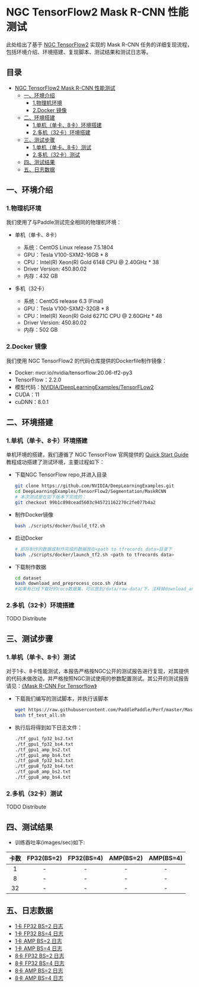 # NGC TensorFlow2 Mask R-CNN 性能测试

此处给出了基于 [NGC TensorFlow2](https://github.com/NVIDIA/DeepLearningExamples/tree/master/TensorFlow2/Segmentation/MaskRCNN) 实现的 Mask R-CNN 任务的详细复现流程，包括环境介绍、环境搭建、复现脚本、测试结果和测试日志等。

<!-- omit in toc -->
## 目录
- [NGC TensorFlow2 Mask R-CNN 性能测试](#ngc-tensorflow2-mask-r-cnn-性能测试)
  - [一、环境介绍](#一环境介绍)
    - [1.物理机环境](#1物理机环境)
    - [2.Docker 镜像](#2docker-镜像)
  - [二、环境搭建](#二环境搭建)
    - [1.单机（单卡、8卡）环境搭建](#1单机单卡8卡环境搭建)
    - [2.多机（32卡）环境搭建](#2多机32卡环境搭建)
  - [三、测试步骤](#三测试步骤)
    - [1.单机（单卡、8卡）测试](#1单机单卡8卡测试)
    - [2.多机（32卡）测试](#2多机32卡测试)
  - [四、测试结果](#四测试结果)
  - [五、日志数据](#五日志数据)

## 一、环境介绍

### 1.物理机环境

我们使用了与Paddle测试完全相同的物理机环境：

- 单机（单卡、8卡）
  - 系统：CentOS Linux release 7.5.1804
  - GPU：Tesla V100-SXM2-16GB * 8
  - CPU：Intel(R) Xeon(R) Gold 6148 CPU @ 2.40GHz * 38
  - Driver Version: 450.80.02
  - 内存：432 GB

- 多机（32卡）
  - 系统：CentOS release 6.3 (Final)
  - GPU：Tesla V100-SXM2-32GB * 8
  - CPU：Intel(R) Xeon(R) Gold 6271C CPU @ 2.60GHz * 48
  - Driver Version: 450.80.02
  - 内存：502 GB

### 2.Docker 镜像

我们使用 NGC TensorFlow2 的代码仓库提供的Dockerfile制作镜像：

- Docker: nvcr.io/nvidia/tensorflow:20.06-tf2-py3
- TensorFlow：2.2.0
- 模型代码：[NVIDIA/DeepLearningExamples/TensorFLow2](https://github.com/NVIDIA/DeepLearningExamples/tree/master/TensorFlow2/Segmentation/MaskRCNN)
- CUDA：11
- cuDNN：8.0.1

## 二、环境搭建

### 1.单机（单卡、8卡）环境搭建

单机环境的搭建，我们遵循了 NGC TensorFlow 官网提供的 [Quick Start Guide](https://github.com/NVIDIA/DeepLearningExamples/tree/master/TensorFlow2/Segmentation/MaskRCNN#quick-start-guide) 教程成功搭建了测试环境，主要过程如下：

- 下载NGC TensorFlow repo,并进入目录

   ```bash
   git clone https://github.com/NVIDIA/DeepLearningExamples.git
   cd DeepLearningExamples/TensorFlow2/Segmentation/MaskRCNN
   # 本次测试是在如下版本下完成的：
   git checkout 99b1c898cead5603c945721162270c2fe077b4a2
   ```

- 制作Docker镜像

   ```bash
   bash ./scripts/docker/build_tf2.sh
   ```

- 启动Docker

   ```bash
   # 即将制作的数据或制作完成的数据放在<path to tfrecords data>目录下
   bash ./scripts/docker/launch_tf2.sh <path to tfrecords data>
   ```
   
- 下载制作数据

  ```bash
  cd dataset
  bash download_and_preprocess_coco.sh /data
  #如果有已经下载好的coco数据集，可以放到/data/raw-data/下，注释掉download_and_preprocess_coco.sh脚本中download相关行，然后再执行脚本。可以省去下载时间。
  ```

### 2.多机（32卡）环境搭建

TODO Distribute

## 三、测试步骤

### 1.单机（单卡、8卡）测试

对于1卡、8卡性能测试，本报告严格按NGC公开的测试报告进行复现，对其提供的代码未做改动，并严格按照NGC测试使用的参数配置测试。其公开的测试报告请见：[《Mask R-CNN For Tensorflow》](https://github.com/NVIDIA/DeepLearningExamples/tree/master/TensorFlow2/Segmentation/MaskRCNN)

- 下载我们编写的测试脚本，并执行该脚本

   ```bash
   wget https://raw.githubusercontent.com/PaddlePaddle/Perf/master/MaskRCNN/OtherReports/TensorFlow/scripts/tf_test_all.sh
   bash tf_test_all.sh
   ```

- 执行后将得到如下日志文件：

   ```bash
   ./tf_gpu1_fp32_bs2.txt
   ./tf_gpu1_fp32_bs4.txt
   ./tf_gpu1_amp_bs2.txt
   ./tf_gpu1_amp_bs4.txt
   ./tf_gpu8_fp32_bs2.txt
   ./tf_gpu8_fp32_bs4.txt
   ./tf_gpu8_amp_bs2.txt
   ./tf_gpu8_amp_bs4.txt
   ```

### 2.多机（32卡）测试

TODO Distribute

## 四、测试结果

- 训练吞吐率(images/sec)如下:

|卡数 | FP32(BS=2) | FP32(BS=4) | AMP(BS=2) | AMP(BS=4)|
|:-----:|:-----:|:-----:|:-----:|:-----:|
|1 | - | - | - | - |
|8 | - | - | - | - |
|32 | - | - | - | - |

## 五、日志数据
- [1卡 FP32 BS=2 日志](./logs/tf_gpu1_fp32_bs2.txt)
- [1卡 FP32 BS=4 日志](./logs/tf_gpu1_fp32_bs4.txt)
- [1卡 AMP BS=2 日志](./logs/tf_gpu1_amp_bs2.txt)
- [1卡 AMP BS=4 日志](./logs/tf_gpu1_amp_bs4.txt)
- [8卡 FP32 BS=2 日志](./logs/tf_gpu8_fp32_bs2.txt)
- [8卡 FP32 BS=4 日志](./logs/tf_gpu8_fp32_bs4.txt)
- [8卡 AMP BS=2 日志](./logs/tf_gpu8_amp_bs2.txt)
- [8卡 AMP BS=4 日志](./logs/tf_gpu8_amp_bs4.txt)
